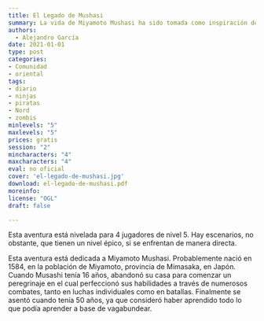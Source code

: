 ```yaml
---
title: El Legado de Mushasi
summary: La vida de Miyamoto Mushasi ha sido tomada como inspiración de esta aventura y el diario que se menciona sería el libro que más tarde se convertiría en el libro de los cinco anillos.
authors:
  - Alejandro García
date: 2021-01-01
type: post
categories:
- Comunidad
- oriental
tags:
- diario
- ninjas
- piratas
- Nord
- zombis
minlevels: "5"
maxlevels: "5"
prices: gratis
session: "2"
mincharacters: "4"
maxcharacters: "4"
eval: no oficial
cover: 'el-legado-de-mushasi.jpg'
download: el-legado-de-mushasi.pdf
moreinfo:
license: "OGL"
draft: false

---
```


Esta aventura está nivelada para 4 jugadores de nivel 5. Hay escenarios, no obstante, que tienen un nivel épico, si se enfrentan de manera directa.

Esta aventura está dedicada a Miyamoto Mushasi. Probablemente nació en 1584, en la población de Miyamoto, provincia de Mimasaka, en Japón. Cuando Musashi tenía 16 años, abandonó su casa para comenzar un peregrinaje en el cual perfeccionó sus habilidades a través de numerosos combates, tanto en luchas individuales como en batallas. Finalmente se asentó cuando tenía 50 años, ya que consideró haber aprendido todo lo que podía aprender a base de vagabundear.
